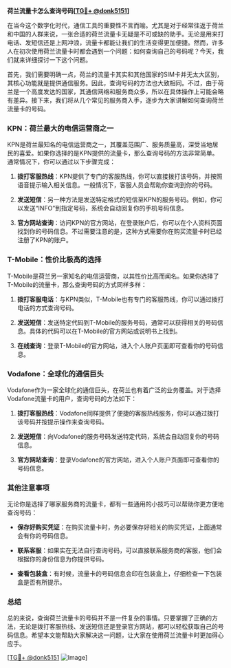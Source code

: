 **荷兰流量卡怎么查询号码[[TG💪+ @donk5151](https://t.me/s/donk5151)]**

在当今这个数字化时代，通信工具的重要性不言而喻。尤其是对于经常往返于荷兰和中国的人群来说，一张合适的荷兰流量卡无疑是不可或缺的助手。无论是用来打电话、发短信还是上网冲浪，流量卡都能让我们的生活变得更加便捷。然而，许多人在初次使用荷兰流量卡时都会遇到一个问题：如何查询自己的号码呢？今天，我们就来详细探讨一下这个问题。

首先，我们需要明确一点，荷兰的流量卡其实和其他国家的SIM卡并无太大区别，其核心功能就是提供通信服务。因此，查询号码的方法也大致相同。不过，由于荷兰是一个高度发达的国家，其通信网络和服务商众多，所以在具体操作上可能会略有差异。接下来，我们将从几个常见的服务商入手，逐步为大家讲解如何查询荷兰流量卡的号码。

### KPN：荷兰最大的电信运营商之一

KPN是荷兰最知名的电信运营商之一，其覆盖范围广、服务质量高，深受当地居民的喜爱。如果你选择的是KPN提供的流量卡，那么查询号码的方法非常简单。通常情况下，你可以通过以下步骤完成：

1. **拨打客服热线**：KPN提供了专门的客服热线，你可以直接拨打该号码，并按照语音提示输入相关信息。一般情况下，客服人员会帮助你查询到你的号码。
   
2. **发送短信**：另一种方法是发送特定格式的短信至KPN的服务号码。例如，你可以发送“INFO”到指定号码，系统会自动回复你的手机号码信息。

3. **官方网站查询**：访问KPN的官方网站，在登录账户后，你可以在个人资料页面找到你的号码信息。不过需要注意的是，这种方式需要你在购买流量卡时已经注册了KPN的账户。

### T-Mobile：性价比极高的选择

T-Mobile是荷兰另一家知名的电信运营商，以其性价比高而闻名。如果你选择了T-Mobile的流量卡，那么查询号码的方式同样多样：

1. **拨打客服电话**：与KPN类似，T-Mobile也有专门的客服热线，你可以通过拨打电话的方式查询号码。

2. **发送短信**：发送特定代码到T-Mobile的服务号码，通常可以获得相关的号码信息。具体的代码可以在T-Mobile的官方网站或说明书上找到。

3. **在线查询**：登录T-Mobile的官方网站，进入个人账户页面即可查看你的号码信息。

### Vodafone：全球化的通信巨头

Vodafone作为一家全球化的通信巨头，在荷兰也有着广泛的业务覆盖。对于选择Vodafone流量卡的用户，查询号码的方法如下：

1. **拨打客服热线**：Vodafone同样提供了便捷的客服热线服务，你可以通过拨打该号码并按提示操作来查询号码。

2. **发送短信**：向Vodafone的服务号码发送特定代码，系统会自动回复你的号码信息。

3. **官方网站查询**：登录Vodafone的官方网站，进入个人账户页面即可查看你的号码信息。

### 其他注意事项

无论你是选择了哪家服务商的流量卡，都有一些通用的小技巧可以帮助你更方便地查询号码：

- **保存好购买凭证**：在购买流量卡时，务必要保存好相关的购买凭证，上面通常会有你的号码信息。
  
- **联系客服**：如果实在无法自行查询号码，可以直接联系服务商的客服，他们会根据你的身份信息为你提供号码。

- **查看包装盒**：有时候，流量卡的号码信息会印在包装盒上，仔细检查一下包装盒是否有所提示。

### 总结

总的来说，查询荷兰流量卡的号码并不是一件复杂的事情。只要掌握了正确的方法，无论是拨打客服热线、发送短信还是登录官方网站，都可以轻松获取自己的号码信息。希望本文能帮助大家解决这一问题，让大家在使用荷兰流量卡时更加得心应手。

[[TG💪+ @donk5151](https://t.me/s/donk5151) ![Image](https://i.postimg.cc/rwNCRYN7/Snipaste-2025-04-30-17-27-05.png)]
